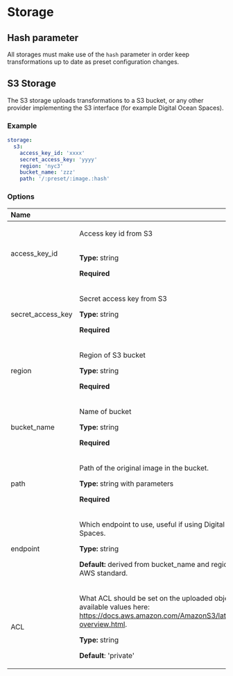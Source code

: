 # Storage

## Hash parameter

All storages must make use of the `hash` parameter in order keep transformations up to date as preset configuration changes.

## S3 Storage

The S3 storage uploads transformations to a S3 bucket, or any other provider implementing the S3 interface \(for example Digital Ocean Spaces\). 

### Example

```yaml
storage:
  s3:
    access_key_id: 'xxxx'
    secret_access_key: 'yyyy'
    region: 'nyc3'
    bucket_name: 'zzz'
    path: '/:preset/:image.:hash'
```

### Options

<table>
  <thead>
    <tr>
      <th style="text-align:left">Name</th>
      <th style="text-align:left"></th>
    </tr>
  </thead>
  <tbody>
    <tr>
      <td style="text-align:left">access_key_id</td>
      <td style="text-align:left">
        <p>Access key id from S3</p>
        <p>
          <br /><b>Type: </b>string</p>
        <p><b>Required</b>
        </p>
      </td>
    </tr>
    <tr>
      <td style="text-align:left">secret_access_key</td>
      <td style="text-align:left">
        <p>Secret access key from S3</p>
        <p></p>
        <p><b>Type: </b>string</p>
        <p><b>Required</b>
        </p>
      </td>
    </tr>
    <tr>
      <td style="text-align:left">region</td>
      <td style="text-align:left">
        <p>Region of S3 bucket</p>
        <p></p>
        <p><b>Type: </b>string</p>
        <p><b>Required</b>
        </p>
      </td>
    </tr>
    <tr>
      <td style="text-align:left">bucket_name</td>
      <td style="text-align:left">
        <p>Name of bucket</p>
        <p></p>
        <p><b>Type: </b>string</p>
        <p><b>Required</b>
        </p>
      </td>
    </tr>
    <tr>
      <td style="text-align:left">path</td>
      <td style="text-align:left">
        <p>Path of the original image in the bucket.</p>
        <p></p>
        <p><b>Type: </b>string with parameters</p>
        <p><b>Required</b>
        </p>
      </td>
    </tr>
    <tr>
      <td style="text-align:left">endpoint</td>
      <td style="text-align:left">
        <p>Which endpoint to use, useful if using Digital Ocean Spaces.</p>
        <p></p>
        <p><b>Type: </b>string</p>
        <p><b>Default: </b>derived from bucket_name and region, as per AWS standard.</p>
      </td>
    </tr>
    <tr>
      <td style="text-align:left">ACL</td>
      <td style="text-align:left">
        <p>What ACL should be set on the uploaded object. See available values here:
          <a
          href="https://docs.aws.amazon.com/AmazonS3/latest/dev/acl-overview.html">https://docs.aws.amazon.com/AmazonS3/latest/dev/acl-overview.html</a>.</p>
        <p></p>
        <p><b>Type: </b>string</p>
        <p><b>Default</b>: 'private'</p>
      </td>
    </tr>
  </tbody>
</table>

